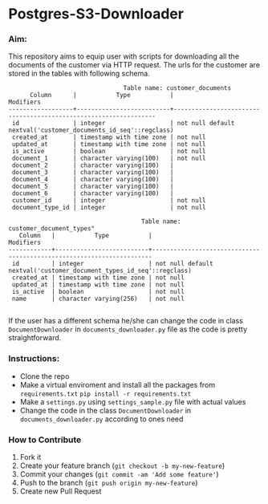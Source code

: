 # Postgres-S3-Downloader

### Aim:
This repository aims to equip user with scripts for downloading all the documents of the customer via HTTP request. The urls for the customer are stored in the tables with following schema.

```
                                Table name: customer_documents
      Column      |           Type           |                            Modifiers                            
------------------+--------------------------+-----------------------------------------------------------------
 id               | integer                  | not null default nextval('customer_documents_id_seq'::regclass)
 created_at       | timestamp with time zone | not null
 updated_at       | timestamp with time zone | not null
 is_active        | boolean                  | not null
 document_1       | character varying(100)   | not null
 document_2       | character varying(100)   | 
 document_3       | character varying(100)   | 
 document_4       | character varying(100)   | 
 document_5       | character varying(100)   | 
 document_6       | character varying(100)   | 
 customer_id      | integer                  | not null
 document_type_id | integer                  | not null
 
                                     Table name: customer_document_types"
   Column   |           Type           |                              Modifiers                               
------------+--------------------------+----------------------------------------------------------------------
 id         | integer                  | not null default nextval('customer_document_types_id_seq'::regclass)
 created_at | timestamp with time zone | not null
 updated_at | timestamp with time zone | not null
 is_active  | boolean                  | not null
 name       | character varying(256)   | not null
 
 ```
 
 If the user has a different schema he/she can change the code in class `DocumentDownloader` in `documents_downloader.py` file as the code is pretty straightforward.
 
### Instructions:
- Clone the repo
- Make a virtual enviroment and install all the packages from `requirements.txt`
  `pip install -r requirements.txt`
- Make a `settings.py` using `settings_sample.py` file with actual values
- Change the code in the class `DocumentDownloader` in `documents_downloader.py` according to ones need

### How to Contribute

1. Fork it
2. Create your feature branch (`git checkout -b my-new-feature`)
3. Commit your changes (`git commit -am 'Add some feature'`)
4. Push to the branch (`git push origin my-new-feature`)
5. Create new Pull Request
